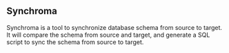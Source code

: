 ## Synchroma
Synchroma is a tool to synchronize database schema from source to target. It will compare the schema from source and target, and generate a SQL script to sync the schema from source to target.
